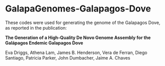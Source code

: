 # GalapaGenomes-Galapagos-Dove
These codes were used for generating the genome of the Galapagos Dove, as reported in the publication:

**The Generation of a High-Quality De Novo Genome Assembly for the Galápagos Endemic Galapagos Dove**

Eva Driggs, Athena Lam, James B. Henderson, Vera de Ferran, Diego Santiago, Patricia Parker, John Dumbacher, Jaime A. Chaves



